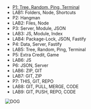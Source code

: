 <ul>
<li> <a href="https://superjack11.github.io/cit281-p7/"> P1: Tree, Random, Ping, Terminal</a></li>  
<li> LAB1: Folders, Node, Shortcuts</li>
<li> P2: Hangman</li>
<li> LAB2: Files, Node</li>
<li> P3: Server, Module, JSON</li>
<li> LAB3: JS, Module, Index</li>
<li> LAB4: Package-Lock, JSON, Fastify</li> 
<li> P4: Data, Server, Fastify</li>
<li> LAB5: Tree, Random, Ping, Terminal</li>
<li> P5: Extra Credit, Game</li>
<li> LAB6: JS</li>
<li> P6: JSON, Server</li>
<li> LAB6: ZIP, GIT</li> 
<li> LAB7: GIT, ZIP</li>
<li> P7: THIS, GIT, REPO</li>
<li> LAB8: GIT, PULL, MERGE, CODE</li> 
<li> LAB9: GIT, PUSH, REPO, CODE</li> 
</ul>

  ![DOG](https://encrypted-tbn0.gstatic.com/images?q=tbn:ANd9GcQab6Io-Ojknu5NRSaO7QhscT1H619NA2j7kB2EYu2tTh6_JCOIP5l0kVY8WhRy4_oinDw&usqp=CAU)
